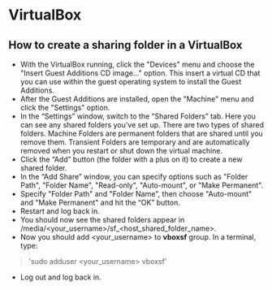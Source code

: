 # VirtualBox

## How to create a sharing folder in a VirtualBox

- With the VirtualBox running, click the "Devices" menu and choose the "Insert Guest Additions CD image..." option. This insert a virtual CD that you can use within the guest operating system to install the Guest Additions.
- After the Guest Additions are installed, open the "Machine" menu and click the "Settings" option.
- In the “Settings” window, switch to the “Shared Folders” tab. Here you can see any shared folders you’ve set up. There are two types of shared folders. Machine Folders are permanent folders that are shared until you remove them. Transient Folders are temporary and are automatically removed when you restart or shut down the virtual machine.
- Click the “Add” button (the folder with a plus on it) to create a new shared folder.
- In the “Add Share” window, you can specify options such as "Folder Path", "Folder Name", "Read-only", "Auto-mount", or "Make Permanent".
- Specify "Folder Path" and "Folder Name", then choose "Auto-mount" and "Make Permanent" and hit the “OK” button.
- Restart and log back in.
- You should now see the shared folders appear in /media/<your_username>/sf_<host_shared_folder_name>.
- Now you should add <your_username> to **vboxsf** group. In a terminal, type:
> 'sudo adduser <your_username> vboxsf'
- Log out and log back in.